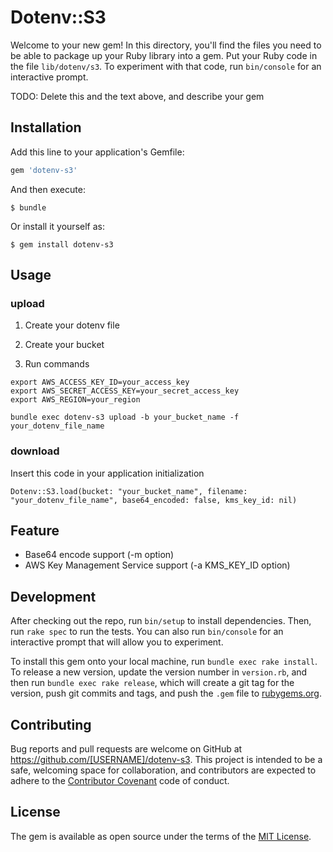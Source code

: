 # Dotenv::S3

Welcome to your new gem! In this directory, you'll find the files you need to be able to package up your Ruby library into a gem. Put your Ruby code in the file `lib/dotenv/s3`. To experiment with that code, run `bin/console` for an interactive prompt.

TODO: Delete this and the text above, and describe your gem

## Installation

Add this line to your application's Gemfile:

```ruby
gem 'dotenv-s3'
```

And then execute:

    $ bundle

Or install it yourself as:

    $ gem install dotenv-s3

## Usage
### upload

1. Create your dotenv file

2. Create your bucket

3. Run commands

```
export AWS_ACCESS_KEY_ID=your_access_key
export AWS_SECRET_ACCESS_KEY=your_secret_access_key
export AWS_REGION=your_region

bundle exec dotenv-s3 upload -b your_bucket_name -f your_dotenv_file_name
```

### download

Insert this code in your application initialization

```
Dotenv::S3.load(bucket: "your_bucket_name", filename: "your_dotenv_file_name", base64_encoded: false, kms_key_id: nil)
```

## Feature

* Base64 encode support (-m option)
* AWS Key Management Service support (-a KMS_KEY_ID option)

## Development

After checking out the repo, run `bin/setup` to install dependencies. Then, run `rake spec` to run the tests. You can also run `bin/console` for an interactive prompt that will allow you to experiment.

To install this gem onto your local machine, run `bundle exec rake install`. To release a new version, update the version number in `version.rb`, and then run `bundle exec rake release`, which will create a git tag for the version, push git commits and tags, and push the `.gem` file to [rubygems.org](https://rubygems.org).

## Contributing

Bug reports and pull requests are welcome on GitHub at https://github.com/[USERNAME]/dotenv-s3. This project is intended to be a safe, welcoming space for collaboration, and contributors are expected to adhere to the [Contributor Covenant](http://contributor-covenant.org) code of conduct.


## License

The gem is available as open source under the terms of the [MIT License](http://opensource.org/licenses/MIT).

